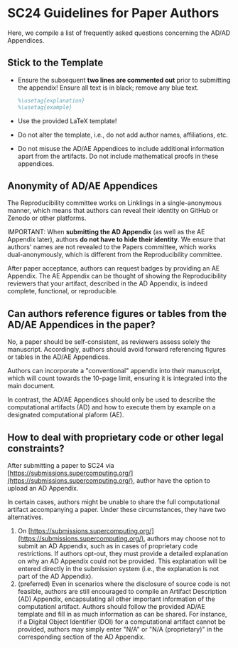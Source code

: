 # SC24 Guidelines for Paper Authors

Here, we compile a list of frequently asked questions concerning the AD/AD Appendices.

## Stick to the Template

- Ensure the subsequent **two lines are commented out** prior to submitting the appendix! Ensure all text is in black; remove any blue text.
  ```latex
  %\usetag{explanation}
  %\usetag{example}
  ```

- Use the provided LaTeX template!

- Do not alter the template, i.e., do not add author names, affiliations, etc.

- Do not misuse the AD/AE Appendices to include additional information apart from the artifacts. Do not include mathematical proofs in these appendices.


## Anonymity of AD/AE Appendices

The Reproducibility committee works on Linklings in a single-anonymous manner, which means that authors can reveal their identity on GitHub or Zenodo or other platforms.

IMPORTANT: When **submitting the AD Appendix** (as well as the AE Appendix later), authors **do not have to hide their identity**. We ensure that authors' names are not revealed to the Papers committee, which works dual-anonymously, which is different from the Reproducibility committee.

After paper acceptance, authors can request badges by providing an AE Appendix. The AE Appendix can be thought of
showing the Reproducibility reviewers that your artifact, described in the AD Appendix,  is indeed complete, functional, or reproducible.


## Can authors reference figures or tables from the AD/AE Appendices in the paper?

No, a paper should be self-consistent, as reviewers assess solely the manuscript.
Accordingly, authors should avoid forward referencing figures or tables in the AD/AE Appendices.

Authors can incorporate a "conventional" appendix into their manuscript, which will count towards the 10-page limit, ensuring it is integrated into the main document.

In contrast, the AD/AE Appendices should only be used to describe the computational artifacts (AD)
and how to execute them by example on a designated computational plaform (AE).

## How to deal with proprietary code or other legal constraints?

After submitting a paper to SC24 via [https://submissions.supercomputing.org/](https://submissions.supercomputing.org/), author have the option to upload an AD Appendix.


In certain cases, authors might be unable to share the full computational artifact accompanying a paper. Under these circumstances, they have two alternatives.

1. On [https://submissions.supercomputing.org/](https://submissions.supercomputing.org/), authors may choose not to submit an AD Appendix, such as in cases of proprietary code restrictions. If authors opt-out, they must provide a detailed explanation on why 
an AD Appendix could not be provided. This explanation will be entered directly in the submission system (i.e., the explanation is not part of the AD Appendix).
2. (preferred) Even in scenarios where the disclosure of source code is not feasible, authors are still encouraged to compile an Artifact Description (AD) Appendix, encapsulating all other important information of the computationl artifact. 
Authors should follow the provided AD/AE template and fill in as much information as can be shared. 
For instance, if a Digital Object Identifier (DOI) for a computational artifact cannot be provided, authors may simply enter "N/A" or "N/A (proprietary)" in the corresponding section of the AD Appendix.